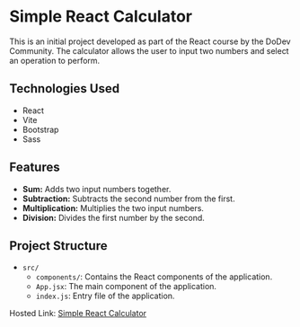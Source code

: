 # Simple React Calculator

This is an initial project developed as part of the React course by the DoDev Community. The calculator allows the user to input two numbers and select an operation to perform.

## Technologies Used

- React
- Vite
- Bootstrap
- Sass

## Features

- **Sum:** Adds two input numbers together.
- **Subtraction:** Subtracts the second number from the first.
- **Multiplication:** Multiplies the two input numbers.
- **Division:** Divides the first number by the second.

## Project Structure

- `src/`
  - `components/`: Contains the React components of the application.
  - `App.jsx`: The main component of the application.
  - `index.js`: Entry file of the application.

Hosted Link: [Simple React Calculator](https://flavioxe.github.io/calculator/)
